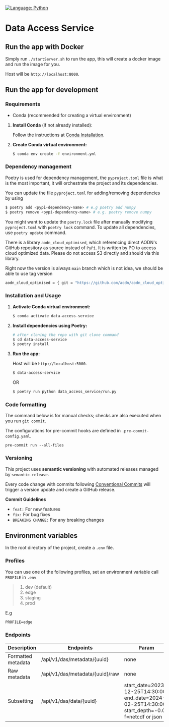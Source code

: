 [![Language: Python](https://img.shields.io/badge/Language-Python-blue.svg)](https://www.python.org/)

# Data Access Service

## Run the app with Docker

Simply run `./startServer.sh` to run the app, this will create a docker image and run the image for you.

Host will be `http://localhost:8000`.

## Run the app for development

### Requirements

- Conda (recommended for creating a virtual environment)

1. **Install Conda** (if not already installed):

   Follow the instructions at [Conda Installation](https://docs.conda.io/projects/conda/en/latest/user-guide/install/index.html).

2. **Create Conda virtual environment:**

    ```bash
    $ conda env create -f environment.yml
    ```

### Dependency management

Poetry is used for dependency management, the `pyproject.toml` file is what is the most important, it will orchestrate the project and its dependencies.

You can update the file `pyproject.toml` for adding/removing dependencies by using

```bash
$ poetry add <pypi-dependency-name> # e.g poetry add numpy
$ poetry remove <pypi-dependency-name> # e.g. poetry remove numpy
```

You might want to update the `poetry.lock` file after manually modifying `pyproject.toml` with `poetry lock` command. To update all dependencies, use `poetry update` command.

There is a library `aodn_cloud_optimised`, which referencing direct AODN's GitHub repository as source instead of `PyPi`. It is written by PO to access
cloud optimized data. Please do not access S3 directly and should via this library.

Right now the version is always `main` branch which is not idea, we should be able to use tag version

```bash
aodn_cloud_optimised = { git = "https://github.com/aodn/aodn_cloud_optimised.git", branch = "main" }
```

### Installation and Usage

1. **Activate Conda virtual environment:**

    ```bash
    $ conda activate data-access-service
    ```

2. **Install dependencies using Poetry:**

    ```bash
    # after cloning the repo with git clone command
    $ cd data-access-service
    $ poetry install
    ```

3. **Run the app:**

   Host will be `http://localhost:5000`.

    ```bash
    $ data-access-service
    ```
   OR

   ```bash
   $ poetry run python data_access_service/run.py
   ```

### Code formatting

The command below is for manual checks; checks are also executed when you run `git commit`.

The configurations for pre-commit hooks are defined in `.pre-commit-config.yaml`.

```shell
pre-commit run --all-files
```

### Versioning

This project uses **semantic versioning** with automated releases managed by `semantic-release`.

Every code change with commits following [Conventional Commits](https://github.com/conventional-changelog/commitlint/tree/master/%40commitlint/config-conventional) will trigger a version update and create a GitHub release.

**Commit Guidelines**

- `feat:` For new features
- `fix:` For bug fixes
- `BREAKING CHANGE:` For any breaking changes

## Environment variables

In the root directory of the project, create a `.env` file.

### Profiles

You can use one of the following profiles, set an environment variable call `PROFILE` in `.env`

> 1. dev (default)
> 2. edge
> 3. staging
> 4. prod

E.g

```shell
PROFILE=edge
```

### Endpoints

| Description        | Endpoints                          | Param                                                                                          | Environment                                                                   |
|--------------------|----------------------------------------|------------------------------------------------------------------------------------------------|-------------------------------------------------------------------------------|
| Formatted metadata | /api/v1/das/metadata/{uuid}  | none                                                                                           | ALL                                                                           |
| Raw metadata       | /api/v1/das/metadata/{uuid}/raw | none                                                                                           | ALL                                                                      |
| Subsetting         | /api/v1/das/data/{uuid} | start_date=2023-12-25T14:30:00 end_date=2024-02-25T14:30:00 start_depth=-0.06 f=netcdf or json | ALL |
